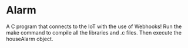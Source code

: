 # Alarm
 A C program that connects to the IoT with the use of Webhooks!
Run the make command to compile all the libraries and .c files.
Then execute the houseAlarm object.
